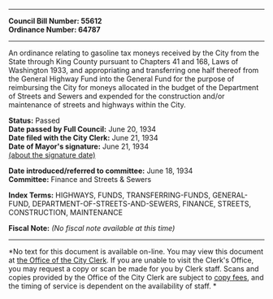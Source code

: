 * * * * *  
  
**Council Bill Number: [](#h0)[](#h2)55612**   
**Ordinance Number: 64787**  
  
* * * * *  
  
An ordinance relating to gasoline tax moneys received by the City from the State through King County pursuant to Chapters 41 and 168, Laws of Washington 1933, and appropriating and transferring one half thereof from the General Highway Fund into the General Fund for the purpose of reimbursing the City for moneys allocated in the budget of the Department of Streets and Sewers and expended for the construction and/or maintenance of streets and highways within the City.  
  
**Status:** Passed   
**Date passed by Full Council:** June 20, 1934   
**Date filed with the City Clerk:** June 21, 1934   
**Date of Mayor's signature:** June 21, 1934   
[(about the signature date)](/~public/approvaldate.htm)   
  
  
**Date introduced/referred to committee:** June 18, 1934   
**Committee:** Finance and Streets & Sewers   
  
**Index Terms:** HIGHWAYS, FUNDS, TRANSFERRING-FUNDS, GENERAL-FUND, DEPARTMENT-OF-STREETS-AND-SEWERS, FINANCE, STREETS, CONSTRUCTION, MAINTENANCE  
  
**Fiscal Note:** *(No fiscal note available at this time)*  
  
* * * * *  
  
*No text for this document is available on-line. You may view this document at [the Office of the City Clerk](http://www.seattle.gov/leg/clerk/contactUs.htm). If you are unable to visit the Clerk's Office, you may request a copy or scan be made for you by Clerk staff. Scans and copies provided by the Office of the City Clerk are subject to [copy fees](http://clerk.seattle.gov/~public/clerkfees.htm), and the timing of service is dependent on the availability of staff. *  
  
  
